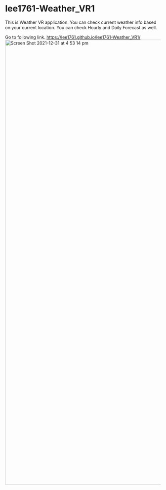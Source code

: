 # lee1761-Weather_VR1


This is Weather VR application. 
You can check current weather info based on your current location. 
You can check Hourly and Daily Forecast as well.

Go to following link.
https://lee1761.github.io/lee1761-Weather_VR1/
<img width="1440" alt="Screen Shot 2021-12-31 at 4 53 14 pm" src="https://user-images.githubusercontent.com/63223218/147807177-a0ee21cf-8a77-4b1c-8abd-0286538ad01d.png">
